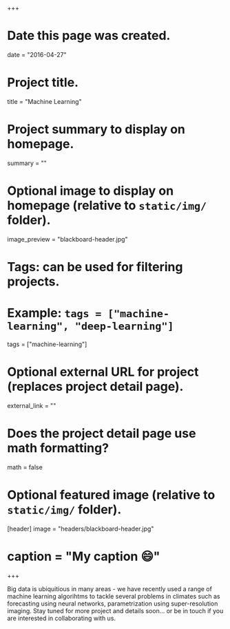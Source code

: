 +++
# Date this page was created.
date = "2016-04-27"

# Project title.
title = "Machine Learning"

# Project summary to display on homepage.
summary = ""

# Optional image to display on homepage (relative to `static/img/` folder).
image_preview = "blackboard-header.jpg"

# Tags: can be used for filtering projects.
# Example: `tags = ["machine-learning", "deep-learning"]`
tags = ["machine-learning"]

# Optional external URL for project (replaces project detail page).
external_link = ""

# Does the project detail page use math formatting?
math = false

# Optional featured image (relative to `static/img/` folder).
[header]
image = "headers/blackboard-header.jpg"
# caption = "My caption :smile:"

+++

Big data is ubiquitious in many areas - we have recently used a range
of machine learning algorihtms to tackle several problems in climates
such as forecasting using neural networks, parametrization using
super-resolution imaging. Stay tuned for more project and details
soon... or be in touch if you are interested in collaborating with us.

